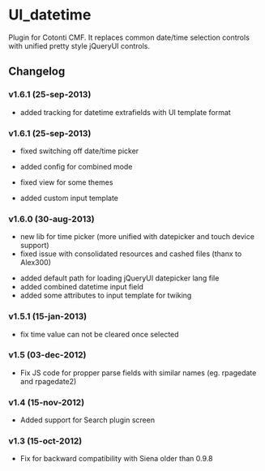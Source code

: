 UI_datetime
===========

Plugin for Cotonti CMF. It replaces common date/time selection controls with
unified pretty style jQueryUI controls.

Changelog
---------

### v1.6.1 (25-sep-2013)

+ added tracking for datetime extrafields with UI template format

### v1.6.1 (25-sep-2013)

* fixed switching off date/time picker
+ added config for combined mode
* fixed view for some themes
+ added custom input template

### v1.6.0 (30-aug-2013)

* new lib for time picker (more unified with datepicker and touch device support)
* fixed issue with consolidated resources and cashed files (thanx to Alex300)
+ added default path for loading jQueryUI datepicker lang file
+ added combined datetime input field
+ added some attributes to input template for twiking

### v1.5.1 (15-jan-2013)

* fix time value can not be cleared once selected

### v1.5 (03-dec-2012)

* Fix JS code for propper parse fields with similar names (eg. rpagedate and rpagedate2)


### v1.4 (15-nov-2012)

+ Added support for Search plugin screen


### v1.3 (15-oct-2012)

* Fix for backward compatibility with Siena older than 0.9.8
